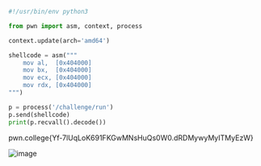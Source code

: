 ```py
#!/usr/bin/env python3

from pwn import asm, context, process

context.update(arch='amd64')

shellcode = asm("""
    mov al,  [0x404000]
    mov bx,  [0x404000]
    mov ecx, [0x404000]
    mov rdx, [0x404000]
""")

p = process('/challenge/run')
p.send(shellcode)
print(p.recvall().decode())
```
pwn.college{Yf-7lUqLoK691FKGwMNsHuQs0W0.dRDMywyMyITMyEzW}

![image](https://github.com/user-attachments/assets/36a73fb0-6922-4bea-8fb3-c1b44c8e009a)
